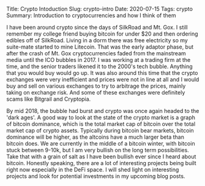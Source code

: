 Title: Crypto Intoduction
Slug: crypto-intro
Date: 2020-07-15
Tags: crypto
Summary: Introduction to cryptocurrencies and how I think of them

<p>
I have been around crypto since the days of SilkRoad and Mt. Gox. I still remember my college friend buying bitcoin for under $20 and then ordering edibles off of SilkRoad. Living in a dorm there was free electricity so my suite-mate started to mine Litecoin.
That was the early adaptor phase, but after the crash of Mt. Gox cryptocurrencies faded from the mainstream media until the ICO bubbles in 2017. I was working at a trading firm at the time, and the senior traders likened it to the 2000's tech bubble. 
Anything that you would buy would go up. It was also around this time that the crypto exchanges were very inefficient and prices were not in line at all and I would buy and sell on various exchanges to try to arbitrage the prices, mainly taking on exchange risk.
And some of these exchanges were definitely scams like Bitgrail and Cryptopia. 
</p>

<p>
By mid 2018, the bubble had burst and crypto was once again headed to the 'dark ages'. A good way to look at the state of the crypto market is a graph of bitcoin dominance, which is the total market cap of bitcoin over the total market cap of crypto assets.
Typically during bitcoin bear markets, bitcoin dominance will be higher, as the altcoins have a much larger beta than bitcoin does. We are currently in the middle of a bitcoin winter, with bitcoin stuck between 9-10k, but I am very bullish on the long term possibilities.
Take that with a grain of salt as I have been bullish ever since I heard about bitcoin. Honestly speaking, there are a lot of interesting projects being built right now especially in the DeFi space. I will shed light on interesting projects and look for potential investments in my upcoming blog posts.
</p>



